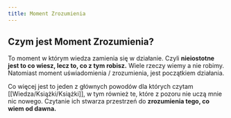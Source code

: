 ```yaml
---
title: Moment Zrozumienia
---
```


## Czym jest Moment Zrozumienia?
To moment w którym wiedza zamienia się w działanie. Czyli **nieiostotne jest to co wiesz, lecz to, co z tym robisz.** Wiele rzeczy wiemy a nie robimy. Natomiast moment uświadomienia / zrozumienia, jest początkiem działania. 

Co więcej jest to jeden z głównych powodów dla których czytam [[Wiedza/Książki/Książki]], w tym również te, które z pozoru nie uczą mnie nic nowego. Czytanie ich stwarza przestrzeń do **zrozumienia tego, co wiem od dawna.**